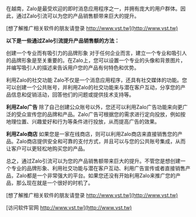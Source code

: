 在越南，Zalo是最受欢迎的即时消息应用程序之一，并拥有庞大的用户群体。因此，通过Zalo引流可以为您的产品销售额带来巨大的提升。

[想了解推广相关软件的朋友请登录 http://www.vst.tw](http://www.vst.tw)

**以下是一些通过Zalo引流提升产品销售额的方法：**

创建一个专业而有吸引力的品牌形象
对于任何企业而言，建立一个专业和吸引人的品牌形象是至关重要的。在Zalo上，您可以设置一个专业的头像和背景图片，并编写吸引人的描述来告诉用户您的产品有何特色和优势。

利用Zalo的社交功能
Zalo不仅是一个消息应用程序，还具有社交媒体的功能。您可以创建一个公共账号，并利用Zalo的社交功能来与潜在客户互动，分享您的产品信息和促销活动，回答他们的问题或提供技术支持等。

**利用Zalo广告**
除了自己创建公众账号以外，您还可以利用Zalo广告功能来向更广泛的受众宣传您的品牌和产品。Zalo广告可根据您的需求进行定向投放，例如按地理位置、兴趣爱好和行为等条件进行投放，从而提高广告的效果。

**利用Zalo商店**
如果您是一家在线商店，则可以利用Zalo商店来直接销售您的产品。Zalo商店提供安全和可靠的支付方式，并且可以与您的公共账号集成，从而让客户可以更轻松地购买您的产品。

总之，通过Zalo引流可以为您的产品销售额带来巨大的提升。不管您是想创建一个专业的品牌形象、利用社交功能与潜在客户互动、利用广告宣传或者直接销售产品，Zalo都是一个非常强大的平台。如果您还没有开始利用Zalo来推广您的产品，那么现在就是一个很好的时机了。

[想了解推广相关软件的朋友请登录 http://www.vst.tw](http://www.vst.tw)


[访问软件官网 http://www.vst.tw](http://www.vst.tw)
